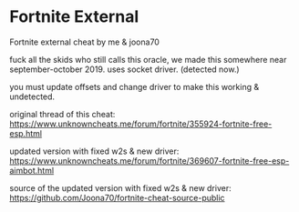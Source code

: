 # Fortnite External
Fortnite external cheat by me & joona70

fuck all the skids who still calls this oracle, we made this somewhere near september-october 2019.
uses socket driver. (detected now.)

you must update offsets and change driver to make this working & undetected.

original thread of this cheat: https://www.unknowncheats.me/forum/fortnite/355924-fortnite-free-esp.html

updated version with fixed w2s & new driver: https://www.unknowncheats.me/forum/fortnite/369607-fortnite-free-esp-aimbot.html

source of the updated version with fixed w2s & new driver: https://github.com/Joona70/fortnite-cheat-source-public
